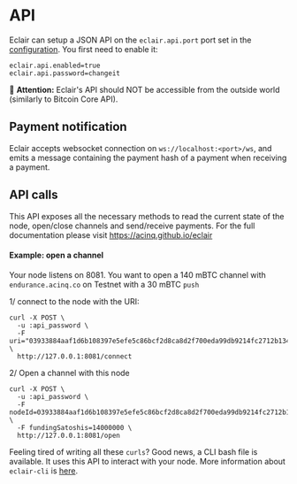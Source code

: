 # API

Eclair can setup a JSON API on the `eclair.api.port` port set in the [configuration](./Configure.md). You first need to enable it:

```
eclair.api.enabled=true
eclair.api.password=changeit
```

:rotating_light: **Attention:** Eclair's API should NOT be accessible from the outside world (similarly to Bitcoin Core API).

## Payment notification

Eclair accepts websocket connection on `ws://localhost:<port>/ws`, and emits a message containing the payment hash of a payment when receiving a payment.

## API calls

This API exposes all the necessary methods to read the current state of the node, open/close channels and send/receive payments. For the full documentation please visit https://acinq.github.io/eclair

#### Example: open a channel

Your node listens on 8081. You want to open a 140 mBTC channel with `endurance.acinq.co` on Testnet with a 30 mBTC `push`

1/ connect to the node with the URI:

```shell
curl -X POST \
  -u :api_password \
  -F uri="03933884aaf1d6b108397e5efe5c86bcf2d8ca8d2f700eda99db9214fc2712b134@endurance.acinq.co:9735"  \
  http://127.0.0.1:8081/connect
```

2/ Open a channel with this node

```shell
curl -X POST \
  -u :api_password \
  -F nodeId=03933884aaf1d6b108397e5efe5c86bcf2d8ca8d2f700eda99db9214fc2712b134 \
  -F fundingSatoshis=14000000 \
  http://127.0.0.1:8081/open
```

Feeling tired of writing all these `curls`? Good news, a CLI bash file is available. It uses this API to interact with your node. More information about `eclair-cli` is [here](./Usage.md).